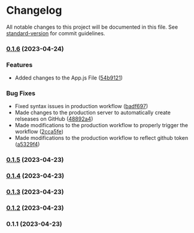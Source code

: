 # Changelog

All notable changes to this project will be documented in this file. See [standard-version](https://github.com/conventional-changelog/standard-version) for commit guidelines.

### [0.1.6](https://github.com/aleki-musyoki/create-react-app/compare/v0.1.5...v0.1.6) (2023-04-24)


### Features

* Added changes to the App.js File ([54b9121](https://github.com/aleki-musyoki/create-react-app/commit/54b912125c66190cd1dba60cb464f0a2de45d9c7))


### Bug Fixes

* Fixed syntax issues in production workflow ([badf697](https://github.com/aleki-musyoki/create-react-app/commit/badf697dd3dc1b049bfd1984ca836de54bb08222))
* Made changes to the production server to automatically create relseases on GitHub ([48892a4](https://github.com/aleki-musyoki/create-react-app/commit/48892a4b674d7ab90e52533aac3443a040877228))
* Made modifications to the production workflow to properly trigger the workflow ([2cca5fe](https://github.com/aleki-musyoki/create-react-app/commit/2cca5fe7fd8ab43dccb7d4f665c39b4dfe3bc511))
* Made modifications to the production workflow to reflect github token ([a5329f4](https://github.com/aleki-musyoki/create-react-app/commit/a5329f49800d190aec460b0e136d4ce1adc9c7cc))

### [0.1.5](https://github.com/aleki-musyoki/create-react-app/compare/v0.1.4...v0.1.5) (2023-04-23)

### [0.1.4](https://github.com/aleki-musyoki/create-react-app/compare/v0.1.2...v0.1.4) (2023-04-23)

### [0.1.3](https://github.com/aleki-musyoki/create-react-app/compare/v0.1.2...v0.1.3) (2023-04-23)

### [0.1.2](https://github.com/aleki-musyoki/create-react-app/compare/v0.1.1...v0.1.2) (2023-04-23)

### 0.1.1 (2023-04-23)
